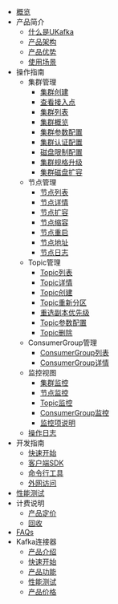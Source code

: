 
* [概览](/ukafka/README)
* 产品简介
  * [什么是UKafka](/ukafka/introduction/concept)
  * [产品架构](/ukafka/introduction/architecture)
  * [产品优势](/ukafka/introduction/advantages)
  * [使用场景](/ukafka/introduction/scenes)
* 操作指南
  * 集群管理
    * [集群创建](/ukafka/guide/cluster/create)
    * [查看接入点](/ukafka/guide/cluster/address)
    * [集群列表](/ukafka/guide/cluster/list)
    * [集群概览](/ukafka/guide/cluster/detail)
    * [集群参数配置](/ukafka/guide/cluster/config)
    * [集群认证配置](/ukafka/guide/cluster/sasl)
    * [磁盘限制配置](/ukafka/guide/cluster/diskmanager)
    * [集群规格升级](/ukafka/guide/cluster/modify_uhost_type)
    * [集群磁盘扩容](/ukafka/guide/cluster/resize_disk)
  * 节点管理
    * [节点列表](/ukafka/guide/node/list)
    * [节点详情](/ukafka/guide/node/detail)
    * [节点扩容](/ukafka/guide/node/expand)
    * [节点缩容](/ukafka/guide/node/narrow)
    * [节点重启](/ukafka/guide/node/restart)
    * [节点地址](/ukafka/guide/node/address)
    * [节点日志](/ukafka/guide/node/log)
  * Topic管理
    * [Topic列表](/ukafka/guide/topic/list)
    * [Topic详情](/ukafka/guide/topic/detail)
    * [Topic创建](/ukafka/guide/topic/create)
    * [Topic重新分区](/ukafka/guide/topic/repartition)
    * [重选副本优先级](/ukafka/guide/topic/elect_preferred)
    * [Topic参数配置](/ukafka/guide/topic/config)
    * [Topic删除](/ukafka/guide/topic/delete)
  * ConsumerGroup管理
    * [ConsumerGroup列表](/ukafka/guide/consumergroup/list)
    * [ConsumerGroup详情](/ukafka/guide/consumergroup/detail)
  * 监控视图
    * [集群监控](/ukafka/guide/monitor/cluster)
    * [节点监控](/ukafka/guide/monitor/node)
    * [Topic监控](/ukafka/guide/monitor/topic)
    * [ConsumerGroup监控](/ukafka/guide/monitor/consumergroup)
    * [监控项说明](/ukafka/guide/monitor/metrics)
  * [操作日志](/ukafka/guide/operationlog)
* 开发指南
  * [快速开始](/ukafka/develop/quickstart)
  * [客户端SDK](/ukafka/develop/clientsdk)
  * [命令行工具](/ukafka/develop/command)
  * [外网访问](/ukafka/develop/extranet_proxy)
* [性能测试](/ukafka/benchmark/benchmark)
* 计费说明
  * [产品定价](/ukafka/price/charge)
  * [回收](/ukafka/price/recycle)
* [FAQs](/ukafka/faq/faq)
* Kafka连接器
  * [产品介绍](/ukafka/kafkasinkerintro/intro)
  * [快速开始](/ukafka/kafkasinkerintro/quickstart)
  * [产品功能](/ukafka/kafkasinkerintro/feature)
  * [性能测试](/ukafka/kafkasinkerintro/perftest)
  * [产品价格](/ukafka/kafkasinkerintro/price)
